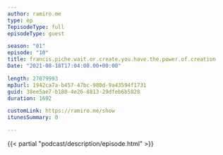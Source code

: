 ```yaml
---
author: ramiro.me
type: ep
TepisodeType: full
episodeType: guest

season: "01"
episode: "10"
title: francis.piche.wait.or.create.you.have.the.power.of.creation
Date: "2021-08-18T17:04:00.00+00:00"

length: 27079993
mp3url: 1942ca7a-b457-47bc-980d-9a43594f1731
guid: 38ee5ae7-b180-4e26-8813-29dfeb6b5828
duration: 1692

customLink: https://ramiro.me/show
itunesSummary: 0

---
```

{{< partial "podcast/description/episode.html" >}}
